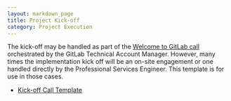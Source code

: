 ```yaml
---
layout: markdown_page
title: Project Kick-off
category: Project Execution
---
```


The kick-off may be handled as part of the [Welcome to GitLab call](/handbook/customer-success/csm/#where-does-a-technical-account-manager-fit-in) orchestrated by the GitLab Technical Account Manager.  However, many times the implementation kick off will be an on-site engagement or one handled directly by the Professional Services Engineer.  This template is for use in those cases.

* [Kick-off Call Template](https://docs.google.com/presentation/d/1sZDjQ1iI_OtekvsK5XIGov6Hvev9msCBrwE77GgE41w/edit)
